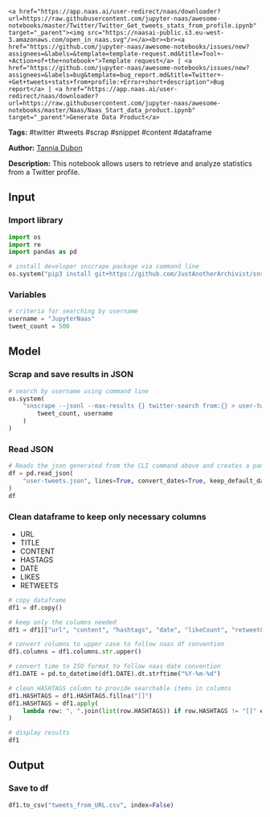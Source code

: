     <a href="https://app.naas.ai/user-redirect/naas/downloader?url=https://raw.githubusercontent.com/jupyter-naas/awesome-notebooks/master/Twitter/Twitter_Get_tweets_stats_from_profile.ipynb" target="_parent"><img src="https://naasai-public.s3.eu-west-3.amazonaws.com/open_in_naas.svg"/></a><br><br><a href="https://github.com/jupyter-naas/awesome-notebooks/issues/new?assignees=&labels=&template=template-request.md&title=Tool+-+Action+of+the+notebook+">Template request</a> | <a href="https://github.com/jupyter-naas/awesome-notebooks/issues/new?assignees=&labels=bug&template=bug_report.md&title=Twitter+-+Get+tweets+stats+from+profile:+Error+short+description">Bug report</a> | <a href="https://app.naas.ai/user-redirect/naas/downloader?url=https://raw.githubusercontent.com/jupyter-naas/awesome-notebooks/master/Naas/Naas_Start_data_product.ipynb" target="_parent">Generate Data Product</a>

**Tags:** #twitter #tweets #scrap #snippet #content #dataframe

**Author:** [Tannia Dubon](https://www.linkedin.com/in/tanniadubon/)

**Description:** This notebook allows users to retrieve and analyze statistics from a Twitter profile.

## Input

### Import library


```python
import os
import re
import pandas as pd
```


```python
# install developer snscrape package via command line
os.system("pip3 install git+https://github.com/JustAnotherArchivist/snscrape.git")
```

### Variables


```python
# criteria for searching by username
username = "JupyterNaas"
tweet_count = 500
```

## Model 

### Scrap and save results in JSON 


```python
# search by username using command line
os.system(
    "snscrape --jsonl --max-results {} twitter-search from:{} > user-tweets.json".format(
        tweet_count, username
    )
)
```

###  Read JSON


```python
# Reads the json generated from the CLI command above and creates a pandas dataframe
df = pd.read_json(
    "user-tweets.json", lines=True, convert_dates=True, keep_default_dates=True
)
df
```

### Clean dataframe to keep only necessary columns

- URL
- TITLE
- CONTENT
- HASTAGS
- DATE
- LIKES
- RETWEETS


```python
# copy dataframe
df1 = df.copy()

# keep only the columns needed
df1 = df1[["url", "content", "hashtags", "date", "likeCount", "retweetCount"]]

# convert columns to upper case to follow naas df convention
df1.columns = df1.columns.str.upper()

# convert time to ISO format to follow naas date convention
df1.DATE = pd.to_datetime(df1.DATE).dt.strftime("%Y-%m-%d")

# clean HASHTAGS column to provide searchable items in columns
df1.HASHTAGS = df1.HASHTAGS.fillna("[]")
df1.HASHTAGS = df1.apply(
    lambda row: ", ".join(list(row.HASHTAGS)) if row.HASHTAGS != "[]" else "", axis=1
)

# display results
df1
```

## Output

### Save to df


```python
df1.to_csv("tweets_from_URL.csv", index=False)
```
